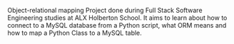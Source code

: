 Object-relational mapping
Project done during Full Stack Software Engineering studies at ALX Holberton School. It aims to learn about how to connect to a MySQL database from a Python script, what ORM means and how to map a Python Class to a MySQL table.
